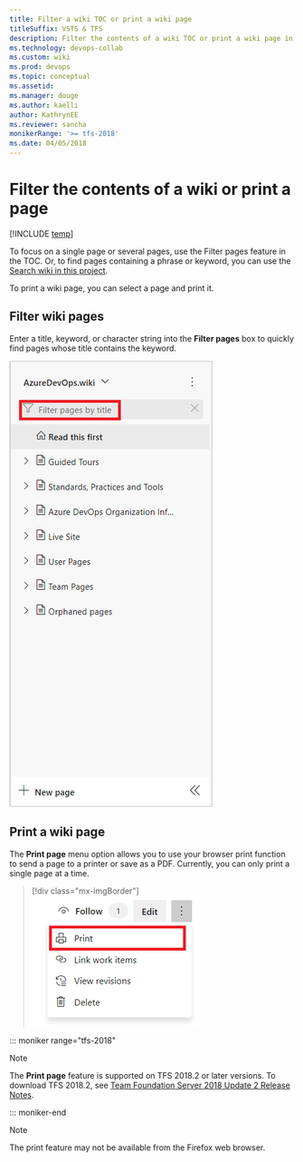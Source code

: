 ```yaml
---
title: Filter a wiki TOC or print a wiki page
titleSuffix: VSTS & TFS 
description: Filter the contents of a wiki TOC or print a wiki page in Visual Studio Team Services & Team Foundation Server 
ms.technology: devops-collab
ms.custom: wiki
ms.prod: devops
ms.topic: conceptual
ms.assetid:
ms.manager: douge
ms.author: kaelli
author: KathrynEE
ms.reviewer: sancha
monikerRange: '>= tfs-2018'
ms.date: 04/05/2018  
---
```


# Filter the contents of a wiki or print a page 

[!INCLUDE [temp](../../_shared/version-vsts-tfs-2018.md)]

To focus on a single page or several pages, use the Filter pages feature in the TOC. Or, to find pages containing a phrase or keyword, you can use the [Search wiki in this project](search-wiki.md). 

To print a wiki page, you can select a page and print it.  

## Filter wiki pages

Enter a title, keyword, or character string into the **Filter pages** box to quickly find pages whose title contains the keyword.    
 
<img src="_img/wiki/filter-box.png" alt="Make a page the home page" style="border: 1px solid #C3C3C3;" />


<a id="print-page"></a>
## Print a wiki page

The **Print page** menu option allows you to use your browser print function to send a page to a printer or save as a PDF. Currently, you can only print a single page at a time. 

> [!div class="mx-imgBorder"]  
> ![Upload files to a folder option](_img/wiki/print-page.png)

::: moniker range="tfs-2018"
> [!NOTE]  
> The **Print page** feature is supported on TFS 2018.2 or later versions. To download TFS 2018.2, see [Team Foundation Server 2018 Update 2 Release Notes](/visualstudio/releasenotes/tfs2018-update2). 

::: moniker-end

> [!NOTE]  
> The print feature may not be available from the Firefox web browser.  